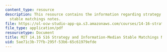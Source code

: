 ```yaml
---
content_type: resource
description: This resource contains the information regarding strategy and information-median
  stable matchings notes.
file: https://ol-ocw-studio-app-qa.s3.amazonaws.com/courses/14-16-strategy-and-information-spring-2016/5ae71c3b77fb295f53b665c61979efde_MIT14_16S16_medianmatch.pdf
file_type: application/pdf
resourcetype: Document
title: MIT 14.16 S16 Strategy and Information-Median Stable Matchings Notes
uid: 5ae71c3b-77fb-295f-53b6-65c61979efde
---
```

